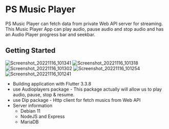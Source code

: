 # PS Music Player
PS Music Player can fetch data from private Web API server for streaming. This Music Player App can play audio, pause audio and stop audio and has an Audio Player progress bar and seekbar.

## Getting Started

![Screenshot_20221116_101341](https://user-images.githubusercontent.com/13786915/202078618-1aa75f56-a343-4ca2-a290-68cc2ced0f87.png)
![Screenshot_20221116_101318](https://user-images.githubusercontent.com/13786915/202078625-d1b9afb6-17f4-4cef-8a7e-a15826908b24.png)
![Screenshot_20221116_101302](https://user-images.githubusercontent.com/13786915/202078631-9a8ade38-9c2e-4aa5-8e4f-0f510c472e92.png)
![Screenshot_20221116_101254](https://user-images.githubusercontent.com/13786915/202078640-974481a7-39e7-4902-af66-495fd0b4127c.png)
![Screenshot_20221116_101241](https://user-images.githubusercontent.com/13786915/202078642-44e864d2-6db2-4094-9b17-c3635a865892.png)


- Building application with Flutter 3.3.8
- use Audioplayers package - This package actually will allow us to play audio, pause, stop & resume.
- use Dip package - Http client for fetch musics from Web API
- Server information
    - Debian 11
    - NodeJS and Express
    - MariaDB
